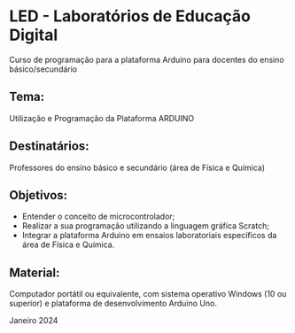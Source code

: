 # LED - Laboratórios de Educação Digital
Curso de programação para a plataforma Arduino para docentes do ensino básico/secundário
## Tema:	
Utilização e Programação da Plataforma ARDUINO
## Destinatários:	
Professores do ensino básico e secundário (área de Física e Química)
## Objetivos:
* Entender o conceito de microcontrolador;
* Realizar a sua programação utilizando a linguagem gráfica Scratch;
* Integrar a plataforma Arduino em ensaios laboratoriais específicos da área de Física e Química.
## Material:	
Computador portátil ou equivalente, com sistema operativo Windows (10 ou superior) e plataforma de desenvolvimento Arduino Uno.

Janeiro 2024
